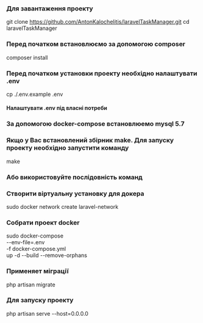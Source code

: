 ### Для завантаження проекту
git clone https://github.com/AntonKalochelitis/laravelTaskManager.git
cd laravelTaskManager


### Перед початком встановлюємо за допомогою composer
composer install

### Перед початком установки проекту необхідно налаштувати .env
cp ./.env.example .env

#### Налаштувати .env під власні потреби

### За допомогою docker-compose встановлюемо mysql 5.7

### Якщо у Вас встановлений збірник make. Для запуску проекту необхідно запустити команду 

make 

### Або використовуйте послідовність команд
### Створити віртуальну установку для докера
sudo docker network create laravel-network

### Собрати проект docker
sudo docker-compose \
--env-file=.env \
-f docker-compose.yml \
up -d --build --remove-orphans

### Применяет міграції
php artisan migrate

### Для запуску проекту
php artisan serve --host=0.0.0.0

